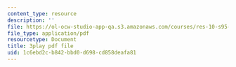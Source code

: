 ```yaml
---
content_type: resource
description: ''
file: https://ol-ocw-studio-app-qa.s3.amazonaws.com/courses/res-10-s95-physics-of-covid-19-transmission-fall-2020/1c6ebd2cb842bbd0d698cd858deafa81_-nAt3BJQ2xY.pdf
file_type: application/pdf
resourcetype: Document
title: 3play pdf file
uid: 1c6ebd2c-b842-bbd0-d698-cd858deafa81
---
```

